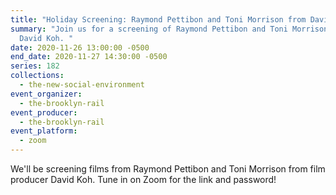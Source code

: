 ```yaml
---
title: "Holiday Screening: Raymond Pettibon and Toni Morrison from David Koh"
summary: "Join us for a screening of Raymond Pettibon and Toni Morrison from
  David Koh. "
date: 2020-11-26 13:00:00 -0500
end_date: 2020-11-27 14:30:00 -0500
series: 182
collections:
  - the-new-social-environment
event_organizer:
  - the-brooklyn-rail
event_producer:
  - the-brooklyn-rail
event_platform:
  - zoom
---
```

We'll be screening films from Raymond Pettibon and Toni Morrison from film producer David Koh. Tune in on Zoom for the link and password!
